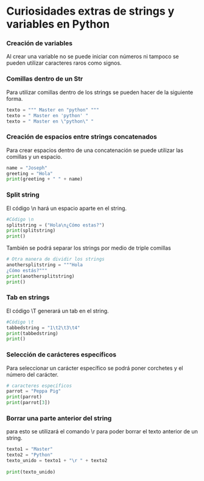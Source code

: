 # Curiosidades extras de strings y variables en Python



### Creación de variables

Al crear una variable no se puede iniciar con números ni tampoco se pueden utilizar caracteres raros como signos.



### Comillas dentro de un Str

Para utilizar comillas dentro de los strings se pueden hacer de la siguiente forma.

```python
texto = """ Master en "python" """
texto = " Master en 'python' "
texto = " Master en \"python\" "
```



### Creación de espacios entre strings concatenados

Para crear espacios dentro de una concatenación se puede utilizar las comillas y un espacio.

```python
name = "Joseph"
greeting = "Hola"
print(greeting + " " + name)
```



### Split string

El código \n hará un espacio aparte en el string.

```python
#Código \n
splitstring = ("Hola\n¿Cómo estas?")
print(splitstring)
print()
```

También se podrá separar los strings por medio de triple comillas

```python
# Otra manera de dividir los strings
anothersplitstring = """Hola
¿Cómo estás?"""
print(anothersplitstring)
print()
```



### Tab en strings

El código \T generará un tab en el string.

````python
#Código \t
tabbedstring = "1\t2\t3\t4"
print(tabbedstring)
print()
````



### Selección de carácteres específicos

 Para seleccionar un carácter específico se podrá poner corchetes y el número del carácter.

```python
# caracteres específicos
parrot = "Peppa Pig"
print(parrot)
print(parrot[3])
```



### Borrar una parte anterior del string

para esto se utilizará el comando \r para poder borrar el texto anterior de un string.

```python
texto1 = "Master"
texto2 = "Python"
texto_unido = texto1 + "\r " + texto2
 
print(texto_unido)
```





